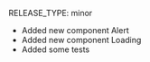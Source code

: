 RELEASE_TYPE: minor

  - Added new component Alert
  - Added new component Loading
  - Added some tests
